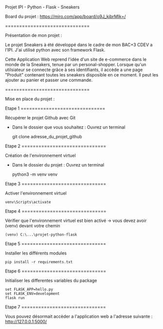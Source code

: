 Projet IPI - Python - Flask - Sneakers

Board du projet : https://miro.com/app/board/o9J_kibrMIk=/

==============================

Présentation de mon projet :

Le projet Sneakers à été développé dans le cadre de mon BAC+3 CDEV a l'IPI.
J'ai utilisé python avec son framework Flask.

Cette Application Web reprend l'idée d'un site de e-commerce dans le monde de la Sneakers, tenue par un personal-shopper.
Lorsque qu'un utilsiateur se connecte grâce à ses identifiants, il accède a une page "Produit" contenant toutes les sneakers disposible en ce moment.
Il peut les ajouter au panier et passer une commande.

==============================

Mise en place du projet :

Etape 1 ==============================

Récupérer le projet Github avec Git

- Dans le dossier que vous souhaitez :
Ouvrez un terminal 

    git clone adresse_du_projet_github

Etape 2 ==============================

Création de l'environnement virtuel

- Dans le dossier du projet :
Ouvrez un terminal
    
    python3 -m venv venv

Etape 3 ==============================

Activer l'environnement virtuel

    venv\Scripts\activate

Etape 4 ==============================
    
Vérifier que l'environnement virtuel est bien activé
-> vous devez avoir (venv) devant votre chemin

    (venv) C:\...\projet-python-flask
 
Etape 5 ==============================

Installer les différents modules

    pip install -r requirements.txt

Etape 6 ==============================

Initialiser les differentes variables du package

    set FLASK_APP=hello.py
    set FLASK_ENV=development
    flask run

Etape 7 ==============================

Vous pouvez désormait accèder a l'application web a l'adresse suivante : http://127.0.0.1:5000/


